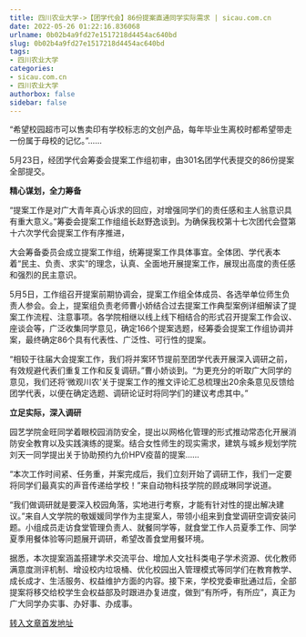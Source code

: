 ```yaml
---
title: 四川农业大学->【团学代会】86份提案直通同学实际需求 | sicau.com.cn
date: 2022-05-26 01:22:16.836068
urlname: 0b02b4a9fd27e1517218d4454ac640bd
slug: 0b02b4a9fd27e1517218d4454ac640bd
tags: 
- 四川农业大学
categories:
- sicau.com.cn
- 四川农业大学
authorbox: false
sidebar: false
---
```

“希望校园超市可以售卖印有学校标志的文创产品，每年毕业生离校时都希望带走一份属于母校的记忆。”……

5月23日，经团学代会筹委会提案工作组初审，由301名团学代表提交的86份提案全部提交。

**精心谋划，全力筹备**

“提案工作是对广大青年真心诉求的回应，对增强同学们的责任感和主人翁意识具有重大意义。”筹委会提案工作组组长赵野逸谈到。为确保我校第十七次团代会暨第十六次学代会提案工作有序推进，
<!--more-->
大会筹备委员会成立提案工作组，统筹提案工作具体事宜。全体团、学代表本着“民主、负责、求实”的理念，认真、全面地开展提案工作，展现出高度的责任感和强烈的民主意识。

5月5日，工作组召开提案前期协调会，提案工作组全体成员、各选举单位师生负责人参会。会上，提案组负责老师曹小娇结合过去提案工作典型案例详细解读了提案工作流程、注意事项。各学院相继以线上线下相结合的形式召开提案工作会议、座谈会等，广泛收集同学意见，确定166个提案选题，经筹委会提案工作组协调并案，最终确定86个具有代表性、广泛性、可行性的提案。

“相较于往届大会提案工作，我们将并案环节提前至团学代表开展深入调研之前，有效规避代表们重复工作和反复调研。”曹小娇谈到。“为更充分的听取广大同学的意见，我们还将‘微观川农’关于提案工作的推文评论汇总梳理出20余条意见反馈给团学代表，以便在确定选题、调研论证时将同学们的建议考虑其中。”

**立足实际，深入调研**

园艺学院金旺同学着眼校园消防安全，提出以网格化管理的形式推动常态化开展消防安全教育以及实践演练的提案。结合女性师生的现实需求，建筑与城乡规划学院刘天一同学提出关于协助预约九价HPV疫苗的提案……

“本次工作时间紧、任务重，并案完成后，我们立刻开始了调研工作，我们一定要将同学们最真实的声音传递给学校！”来自动物科技学院的顾成琳同学说道。

“我们做调研就是要深入校园角落，实地进行考察，才能有针对性的提出解决建议。”来自人文学院的敬媛媛同学作为主提案人，带领小组来到食堂调研空调安装问题。小组成员走访食堂管理负责人、就餐同学等，就食堂工作人员夏季工作、同学夏季用餐体验等问题展开调研，希望改善食堂用餐环境。

据悉，本次提案涵盖搭建学术交流平台、增加人文社科类电子学术资源、优化教师满意度测评机制、增设校内垃圾桶、优化校园出入管理模式等同学们在教育教学、成长成才、生活服务、权益维护方面的内容。接下来，学校党委审批通过后，全部提案将移交给校学生会权益部及时跟进办复进度，做到“有所呼，有所应”，真正为广大同学办实事、办好事、办成事。



[转入文章首发地址](https://news.sicau.edu.cn/info/1078/67952.htm)